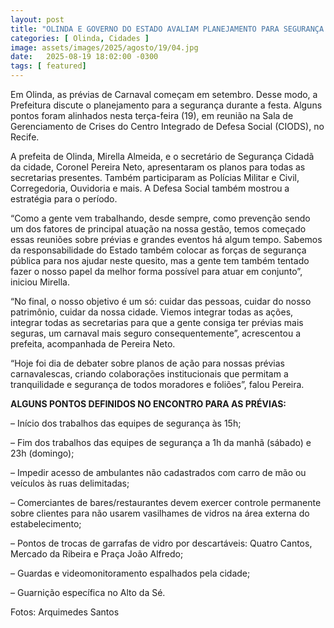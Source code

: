 ```yaml
---
layout: post
title: "OLINDA E GOVERNO DO ESTADO AVALIAM PLANEJAMENTO PARA SEGURANÇA NAS PRÉVIAS"
categories: [ Olinda, Cidades ]
image: assets/images/2025/agosto/19/04.jpg
date:   2025-08-19 18:02:00 -0300
tags: [ featured]
---
```

Em Olinda, as prévias de Carnaval começam em setembro. Desse modo, a Prefeitura discute o planejamento para a segurança durante a festa. Alguns pontos foram alinhados nesta terça-feira (19), em reunião na Sala de Gerenciamento de Crises do Centro Integrado de Defesa Social (CIODS), no Recife.

A prefeita de Olinda, Mirella Almeida, e o secretário de Segurança Cidadã da cidade, Coronel Pereira Neto, apresentaram os planos para todas as secretarias presentes. Também participaram as Polícias Militar e Civil, Corregedoria, Ouvidoria e mais. A Defesa Social também mostrou a estratégia para o período.

“Como a gente vem trabalhando, desde sempre, como prevenção sendo um dos fatores de principal atuação na nossa gestão, temos começado essas reuniões sobre prévias e grandes eventos há algum tempo. Sabemos da responsabilidade do Estado também colocar as forças de segurança pública para nos ajudar neste quesito, mas a gente tem também tentado fazer o nosso papel da melhor forma possível para atuar em conjunto”, iniciou Mirella.

“No final, o nosso objetivo é um só: cuidar das pessoas, cuidar do nosso patrimônio, cuidar da nossa cidade. Viemos integrar todas as ações, integrar todas as secretarias para que a gente consiga ter prévias mais seguras, um carnaval mais seguro consequentemente”, acrescentou a prefeita, acompanhada de Pereira Neto.

“Hoje foi dia de debater sobre planos de ação para nossas prévias carnavalescas, criando colaborações institucionais que permitam a tranquilidade e segurança de todos moradores e foliões”, falou Pereira.

**ALGUNS PONTOS DEFINIDOS NO ENCONTRO PARA AS PRÉVIAS:**

– Início dos trabalhos das equipes de segurança às 15h;

– Fim dos trabalhos das equipes de segurança a 1h da manhã (sábado) e 23h (domingo);

– Impedir acesso de ambulantes não cadastrados com carro de mão ou veículos às ruas delimitadas;

– Comerciantes de bares/restaurantes devem exercer controle permanente sobre clientes para não usarem vasilhames de vidros na área externa do estabelecimento;

– Pontos de trocas de garrafas de vidro por descartáveis: Quatro Cantos, Mercado da Ribeira e Praça João Alfredo;

– Guardas e videomonitoramento espalhados pela cidade;

– Guarnição específica no Alto da Sé.

Fotos: Arquimedes Santos
